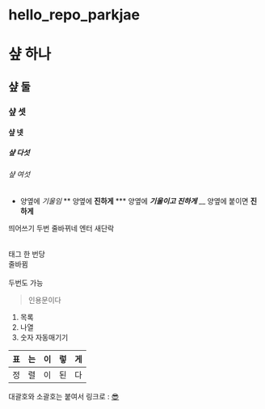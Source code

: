 # hello_repo_parkjae

# 샾 하나
## 샾 둘
### 샾 셋
#### 샾 넷
##### 샾 다섯
###### 샾 여섯

* 양옆에 *기울임*
** 양옆에 **진하게**
*** 양옆에 ***기울이고 진하게***
__ 양옆에 붙이면 __진하게__

띄어쓰기 두번  줄바뀌네
엔터 새단락

<br/> 태그 한 번당 <br/>줄바뀜 <br/><br/> 두번도 가능


> 인용문이다

1. 목록
2. 나열
3. 숫자 자동매기기

|표|는|이|렇|게|
|:---|:---:|---:|:---|:---:|
|정|렬|이|된|다|

대괄호와 소괄호는 붙여서 링크로 : [😎](https://github.com/INU-Fake-Developers/INU-Fake-Developers)
